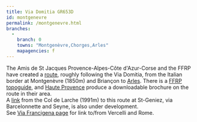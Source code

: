 ```yaml
---
title: Via Domitia GR653D
id: montgenevre
permalink: /montgenevre.html
branches:
  -
    branch: 0
    towns: "Montgenèvre,Chorges,Arles"
    mapagencies: f
---
```


The Amis de St Jacques Provence-Alpes-Côte d'Azur-Corse and the FFRP have created a [route][0], roughly following the Via Domitia, from the Italian border at Montgenèvre (1850m) and Briançon to [Arles][1]. There is a [FFRP topoguide][2], and [Haute Provence][3] produce a downloadable brochure on the route in their area.  
A [link][0] from the Col de Larche (1991m) to this route at St-Geniez, via Barcelonnette and Seyne, is also under development.  
See [Via Francigena page][4] for link to/from Vercelli and Rome.

[0]: http://www.compostelle-paca-corse.info/Chemin/chemincompostellepaca.html
[1]: toulouse.html
[2]: http://www.ffrandonnee.fr/topos/topoGuidesCatalFiche.aspx?ref=6531
[3]: http://alpes-haute-provence.com/documentation/index.htm
[4]: francigena_i.html